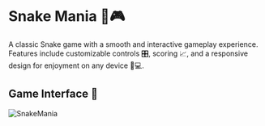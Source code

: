 # Snake Mania 🐍🎮

A classic Snake game with a smooth and interactive gameplay experience. Features include customizable controls 🎛️, scoring 📈, and a responsive design for enjoyment on any device 📱💻.

## Game Interface 📸

![SnakeMania](/SnakeManias.png)
